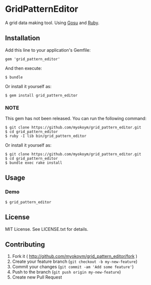 # GridPatternEditor

A grid data making tool. Using [Gosu][] and [Ruby][].

[Gosu]: http://www.libgosu.org/
[Ruby]: https://www.ruby-lang.org/

## Installation

Add this line to your application's Gemfile:

    gem 'grid_pattern_editor'

And then execute:

    $ bundle

Or install it yourself as:

    $ gem install grid_pattern_editor

### NOTE

This gem has not been released. You can run the following command:

    $ git clone https://github.com/myokoym/grid_pattern_editor.git
    $ cd grid_pattern_editor
    $ ruby -I lib bin/grid_pattern_editor

Or install it yourself as:

    $ git clone https://github.com/myokoym/grid_pattern_editor.git
    $ cd grid_pattern_editor
    $ bundle exec rake install

## Usage

### Demo

    $ grid_pattern_editor

## License

MIT License. See LICENSE.txt for details.

## Contributing

1. Fork it ( http://github.com/myokoym/grid_pattern_editor/fork )
2. Create your feature branch (`git checkout -b my-new-feature`)
3. Commit your changes (`git commit -am 'Add some feature'`)
4. Push to the branch (`git push origin my-new-feature`)
5. Create new Pull Request
